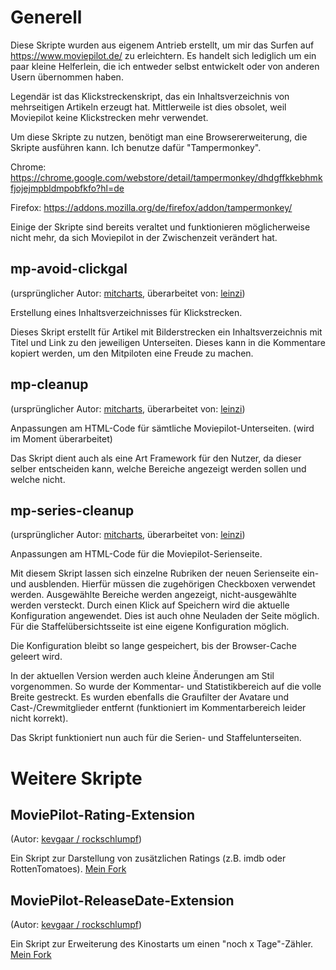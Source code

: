 # Generell

Diese Skripte wurden aus eigenem Antrieb erstellt, um mir das Surfen auf https://www.moviepilot.de/ zu erleichtern. Es handelt sich lediglich um ein paar kleine Helferlein, die ich entweder selbst entwickelt oder von anderen Usern übernommen haben.

Legendär ist das Klickstreckenskript, das ein Inhaltsverzeichnis von mehrseitigen Artikeln erzeugt hat. Mittlerweile ist dies obsolet, weil Moviepilot keine Klickstrecken mehr verwendet.

Um diese Skripte zu nutzen, benötigt man eine Browsererweiterung, die Skripte ausführen kann. Ich benutze dafür "Tampermonkey".

Chrome:
https://chrome.google.com/webstore/detail/tampermonkey/dhdgffkkebhmkfjojejmpbldmpobfkfo?hl=de

Firefox:
https://addons.mozilla.org/de/firefox/addon/tampermonkey/

Einige der Skripte sind bereits veraltet und funktionieren möglicherweise nicht mehr, da sich Moviepilot in der Zwischenzeit verändert hat.

## mp-avoid-clickgal
(ursprünglicher Autor: [mitcharts](https://github.com/mitcharts), überarbeitet von: [leinzi](https://github.com/Leinzi))

Erstellung eines Inhaltsverzeichnisses für Klickstrecken.

Dieses Skript erstellt für Artikel mit Bilderstrecken ein Inhaltsverzeichnis mit Titel und Link zu den jeweiligen Unterseiten. Dieses kann in die Kommentare kopiert werden, um den Mitpiloten eine Freude zu machen.

## mp-cleanup
(ursprünglicher Autor: [mitcharts](https://github.com/mitcharts), überarbeitet von: [leinzi](https://github.com/Leinzi))

Anpassungen am HTML-Code für sämtliche Moviepilot-Unterseiten. (wird im Moment überarbeitet)

Das Skript dient auch als eine Art Framework für den Nutzer, da dieser selber entscheiden kann, welche Bereiche angezeigt werden sollen und welche nicht.

## mp-series-cleanup
(ursprünglicher Autor: [mitcharts](https://github.com/mitcharts), überarbeitet von: [leinzi](https://github.com/Leinzi))

Anpassungen am HTML-Code für die Moviepilot-Serienseite.

Mit diesem Skript lassen sich einzelne Rubriken der neuen Serienseite ein- und ausblenden. Hierfür müssen die zugehörigen Checkboxen verwendet werden. Ausgewählte Bereiche werden angezeigt, nicht-ausgewählte werden versteckt. Durch einen Klick auf Speichern wird die aktuelle Konfiguration angewendet. Dies ist auch ohne Neuladen der Seite möglich. Für die Staffelübersichtsseite ist eine eigene Konfiguration möglich.

Die Konfiguration bleibt so lange gespeichert, bis der Browser-Cache geleert wird.

In der aktuellen Version werden auch kleine Änderungen am Stil vorgenommen. So wurde der Kommentar- und Statistikbereich auf die volle Breite gestreckt. Es wurden ebenfalls die Graufilter der Avatare und Cast-/Crewmitglieder entfernt (funktioniert im Kommentarbereich leider nicht korrekt).

Das Skript funktioniert nun auch für die Serien- und Staffelunterseiten.

# Weitere Skripte

## MoviePilot-Rating-Extension
(Autor: [kevgaar / rockschlumpf](https://github.com/kevgaar))

Ein Skript zur Darstellung von zusätzlichen Ratings (z.B. imdb oder RottenTomatoes).
[Mein Fork](https://github.com/Leinzi/MoviePilot-Rating-Extension)

## MoviePilot-ReleaseDate-Extension
(Autor: [kevgaar / rockschlumpf](https://github.com/kevgaar))

Ein Skript zur Erweiterung des Kinostarts um einen "noch x Tage"-Zähler.
[Mein Fork](https://github.com/Leinzi/MoviePilot-ReleaseDate-Extension)
